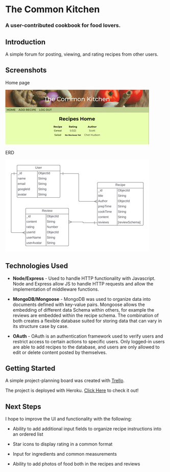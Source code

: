 # The Common Kitchen

### A user-contributed cookbook for food lovers.

## Introduction

A simple forum for posting, viewing, and rating recipes from other users. 

## Screenshots

Home page

![home page](public/images/homepage.jpeg)

ERD

![ERD](public/images/erd.jpeg)

## Technologies Used

- **Node/Express** - Used to handle HTTP functionality with Javascript. Node and Express allow JS to handle HTTP requests and allow the implementation of middleware functions.

- **MongoDB/Mongoose** - MongoDB was used to organize data into documents defined with key-value pairs. Mongoose allows the embedding of different data Schema within others, for example the reviews are embedded within the recipe schema. The combination of both creates a flexible database suited for storing data that can vary in its structure case by case.

- **OAuth** - OAuth is an authentication framework used to verify users and restrict access to certain actions to specific users. Only logged-in users are able to add recipes to the database, and users are only allowed to edit or delete content posted by themselves.

## Getting Started

A simple project-planning board was created with [Trello](https://trello.com/b/myL61uju/project-2-planning).

The project is deployed with Heroku. [Click Here](https://sei-cookbook-forum.herokuapp.com/recipes) to check it out!

## Next Steps

I hope to improve the UI and functionality with the following:

- Ability to add additional input fields to organize recipe instructions into an ordered list

- Star icons to display rating in a common format

- Input for ingredients and common measurements

- Ability to add photos of food both in the recipes and reviews